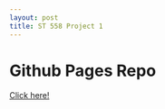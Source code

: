 ```yaml
---
layout: post
title: ST 558 Project 1
---
```


# Github Pages Repo

[Click here!](https://curlysheep.github.io/ST558Project1/)
